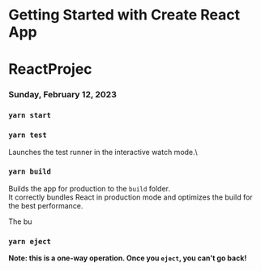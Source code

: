 # Getting Started with Create React App

# ReactProjec

### Sunday, February 12, 2023

### `yarn start`

### `yarn test`

Launches the test runner in the interactive watch mode.\

### `yarn build`

Builds the app for production to the `build` folder.\
It correctly bundles React in production mode and optimizes the build for the best performance.

The bu

### `yarn eject`

**Note: this is a one-way operation. Once you `eject`, you can't go back!**

